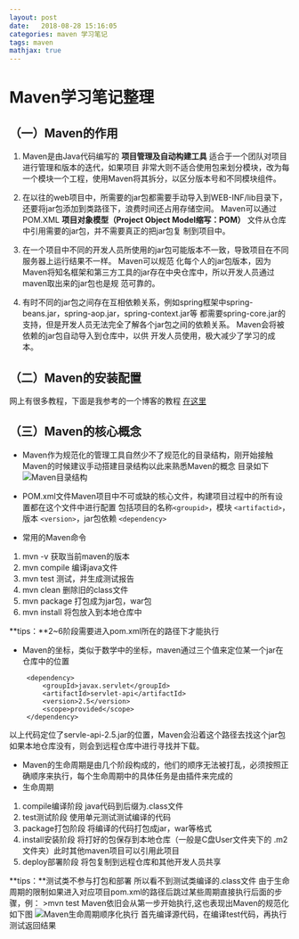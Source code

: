```yaml
---
layout: post
date:   2018-08-28 15:16:05
categories: maven 学习笔记
tags: maven
mathjax: true
---
```


# Maven学习笔记整理 #

## （一）Maven的作用 ##
 1. Maven是由Java代码编写的 **项目管理及自动构建工具** 适合于一个团队对项目进行管理和版本的迭代，如果项目
非常大则不适合使用包来划分模块，改为每一个模块一个工程，使用Maven将其拆分，以区分版本号和不同模块组件。

 2. 在以往的web项目中，所需要的jar包都需要手动导入到WEB-INF/lib目录下，还要将jar包添加到类路径下，浪费时间还占用存储空间。 Maven可以通过POM.XML **项目对象模型（Project Object Model缩写：POM）** 文件从仓库中引用需要的jar包，并不需要真正的把jar包复
制到项目中。

 3. 在一个项目中不同的开发人员所使用的jar包可能版本不一致，导致项目在不同服务器上运行结果不一样。 Maven可以规范
化每个人的jar包版本，因为Maven将知名框架和第三方工具的jar存在中央仓库中，所以开发人员通过maven取出来的jar包也是规
范可靠的。

 4. 有时不同的jar包之间存在互相依赖关系，例如spring框架中spring-beans.jar，spring-aop.jar，spring-context.jar等
都需要spring-core.jar的支持，但是开发人员无法完全了解各个jar包之间的依赖关系。 Maven会将被依赖的jar包自动导入到仓库中，以供
开发人员使用，极大减少了学习的成本。

## （二）Maven的安装配置 ##

网上有很多教程，下面是我参考的一个博客的教程 [在这里](https://www.cnblogs.com/eagle6688/p/7838224.html)

## （三）Maven的核心概念 ##
 * Maven作为规范化的管理工具自然少不了规范化的目录结构，刚开始接触Maven的时候建议手动搭建目录结构以此来熟悉Maven的概念
目录如下
![Maven目录结构](https://i.imgur.com/eGgBctS.png)

 * POM.xml文件Maven项目中不可或缺的核心文件，构建项目过程中的所有设置都在这个文件中进行配置
 包括项目的名称` <groupid> `，模块 ` <artifactid> `，版本 ` <version> `，jar包依赖 `<dependency>`
 
 * 常用的Maven命令
  1. mvn -v 获取当前maven的版本
  2. mvn compile 编译java文件
  3. mvn test 测试，并生成测试报告
  4. mvn clean 删除旧的class文件
  5. mvn package 打包成为jar包，war包
  6. mvn install 将包放入到本地仓库中

**tips：**2~6阶段需要进入pom.xml所在的路径下才能执行

 * Maven的坐标，类似于数学中的坐标，maven通过三个值来定位某一个jar在仓库中的位置
 
	   	<dependency>
	  		<groupId>javax.servlet</groupId>
	  		<artifactId>servlet-api</artifactId>
	  		<version>2.5</version>
	  		<scope>provided</scope>
	  	</dependency>
以上代码定位了servle-api-2.5.jar的位置，Maven会沿着这个路径去找这个jar包如果本地仓库没有，则会到远程仓库中进行寻找并下载。

 * Maven的生命周期是由几个阶段构成的，他们的顺序无法被打乱，必须按照正确顺序来执行，每个生命周期中的具体任务是由插件来完成的
 * 生命周期
  1. compile编译阶段 java代码到后缀为.class文件
  2. test测试阶段 使用单元测试测试编译的代码
  3. package打包阶段 将编译的代码打包成jar，war等格式
  4. install安装阶段 将打好的包保存到本地仓库（一般是C盘User文件夹下的 .m2 文件夹）此时其他maven项目可以引用此项目
  5. deploy部署阶段 将包复制到远程仓库和其他开发人员共享 
  
**tips：**测试类不参与打包和部署 所以看不到测试类编译的.class文件
由于生命周期的限制如果进入对应项目pom.xml的路径后跳过某些周期直接执行后面的步骤，例：
    >mvn test
Maven依旧会从第一步开始执行,这也表现出Maven的规范化
如下图
![Maven生命周期顺序化执行](https://i.imgur.com/grShSgP.png)
首先编译源代码，在编译test代码，再执行测试返回结果